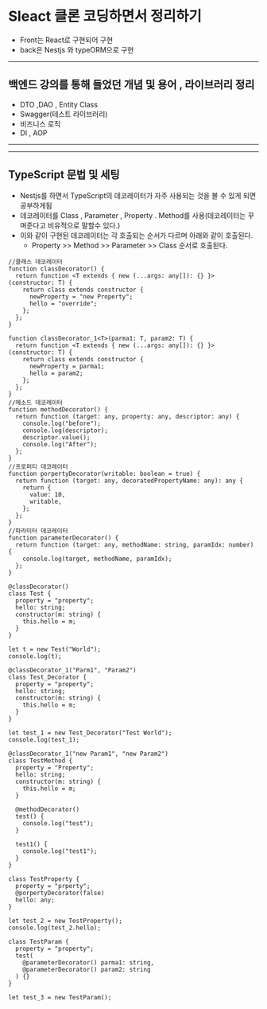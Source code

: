 # Sleact 클론 코딩하면서 정리하기

- Front는 React로 구현되어 구현
- back은 Nestjs 와 typeORM으로 구현

---

## 백엔드 강의를 통해 들었던 개념 및 용어 , 라이브러리 정리

- DTO ,DAO , Entity Class
- Swagger(테스트 라이브러리)
- 비즈니스 로직
- DI , AOP

---

---

## TypeScript 문법 및 세팅

- Nestjs를 하면서 TypeScript의 데코레이터가 자주 사용되는 것을 볼 수 있게 되면 공부하게됨
- 데코레이터를 Class , Parameter , Property . Method를 사용(데코레이터는 꾸며준다고 비유적으로 말할수 있다.)
- 이와 같이 구현된 데코레이터는 각 호출되는 순서가 다르며 아래와 같이 호출된다.
  - Property >> Method >> Parameter >> Class 순서로 호출된다.

```
//클래스 데코레이터
function classDecorator() {
  return function <T extends { new (...args: any[]): {} }>(constructor: T) {
    return class extends constructor {
      newProperty = "new Property";
      hello = "override";
    };
  };
}

function classDecorator_1<T>(parma1: T, param2: T) {
  return function <T extends { new (...args: any[]): {} }>(constructor: T) {
    return class extends constructor {
      newProperty = parma1;
      hello = param2;
    };
  };
}
//메소드 데코레이터
function methodDecorator() {
  return function (target: any, property: any, descriptor: any) {
    console.log("before");
    console.log(descriptor);
    descriptor.value();
    console.log("After");
  };
}
//프로퍼티 데코레이터
function porpertyDecorator(writable: boolean = true) {
  return function (target: any, decoratedPropertyName: any): any {
    return {
      value: 10,
      writable,
    };
  };
}
//파라미터 데코레이터
function parameterDecorator() {
  return function (target: any, methodName: string, paramIdx: number) {
    console.log(target, methodName, paramIdx);
  };
}

@classDecorator()
class Test {
  property = "property";
  hello: string;
  constructor(m: string) {
    this.hello = m;
  }
}

let t = new Test("World");
console.log(t);

@classDecorator_1("Parm1", "Param2")
class Test_Decorator {
  property = "property";
  hello: string;
  constructor(m: string) {
    this.hello = m;
  }
}

let test_1 = new Test_Decorator("Test World");
console.log(test_1);

@classDecorator_1("new Param1", "new Param2")
class TestMethod {
  property = "Property";
  hello: string;
  constructor(m: string) {
    this.hello = m;
  }

  @methodDecorator()
  test() {
    console.log("test");
  }

  test1() {
    console.log("test1");
  }
}

class TestProperty {
  property = "prperty";
  @porpertyDecorator(false)
  hello: any;
}

let test_2 = new TestProperty();
console.log(test_2.hello);

class TestParam {
  property = "property";
  test(
    @parameterDecorator() parma1: string,
    @parameterDecorator() param2: string
  ) {}
}

let test_3 = new TestParam();

```
